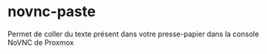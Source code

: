 # novnc-paste
Permet de coller du texte présent dans votre presse-papier dans la console NoVNC de Proxmox
